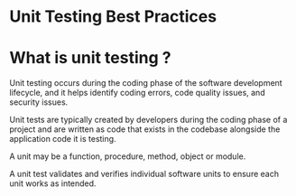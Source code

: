# Unit Testing Best Practices

# What is unit testing ?

Unit testing occurs during the coding phase of the software development lifecycle, and it helps identify coding errors, code quality issues, and security issues.

Unit tests are typically created by developers during the coding phase of a project and are written as code that exists in the codebase alongside the application code it is testing.

A unit may be a function, procedure, method, object or module.

A unit test validates and verifies individual software units to ensure each unit works as intended.
